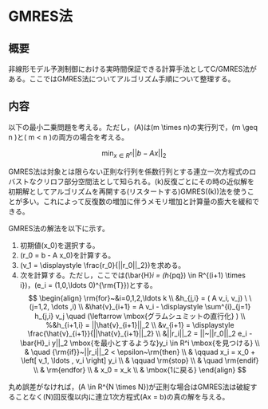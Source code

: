 # GMRES法

## 概要

非線形モデル予測制御における実時間保証できる計算手法としてC/GMRES法がある。ここではGMRES法についてアルゴリズム手順について整理する。


## 内容

以下の最小二乗問題を考える。ただし，\(A\)は\(m \times n\)の実行列で，\(m \geq n \)と\( m < n \)の両方の場合を考える。

 $$
 \min_{x \in R^n} || b - A x ||_2
 $$

 GMRES法は対象とは限らない正則な行列を係数行列とする連立一次方程式のロバストなクリロフ部分空間法として知られる。\(k\)反復ごとにその時の近似解を初期解としてアルゴリズムを再開する(リスタートする)GMRES(\(k\))法を使うことが多い。これによって反復数の増加に伴うメモリ増加と計算量の膨大を緩和できる。

GMRES法の解法を以下に示す。

1. 初期値\(x_0\)を選択する。
2. \(r_0 = b - A x_0\)を計算する。
3. \(v_1 = \displaystyle \frac{r_0}{||r_0||_2}\)を求める。
4. 次を計算する。ただし，ここでは\(\bar{H}_i = (h_{pq}) \in R^{(i+1) \times i}\)，\(e_i = (1,0,\ldots 0)^{\rm{T}}\)とする。  
    $$
    \begin{align}
    \rm{for}~&i=0,1,2,\ldots k  \\
    &h_{j,i} = ( A v_i, v_j) \ \ (j=1,2, \dots ,i) \\
    &\hat{v}_{i+1} = A v_i - \displaystyle \sum^{i}_{j=1} h_{j,i} v_j \quad (\leftarrow \mbox{グラムシュミットの直行化} ) \\
    %&h_{i+1,i} = ||\hat{v}_{i+1}||_2 \\
    &v_{i+1} = \displaystyle \frac{\hat{v}_{i+1}}{||\hat{v}_{i+1}||_2} \\
    &||r_i||_2 = ||~||r_0||_2 e_i - \bar{H}_i y||_2 \mbox{を最小とするような}y_i \in R^i \mbox{を見つける} \\
    & \quad {\rm{if}}~||r_i||_2 < \epsilon~\rm{then} \\
    & \qquad x_i = x_0 + \left[ v_1, \ldots , v_i \right] y_i \\
    & \qquad \rm{stop} \\
    & \quad \rm{endif} \\
    & \rm{endfor} \\
    & x_0 = x_k \\
    & \mbox{1に戻る}
    \end{align}
    $$

丸め誤差がなければ，\(A \in R^{N \times N}\)が正則な場合はGMRES法は破綻することなく\(N\)回反復以内に連立1次方程式\(Ax = b\)の真の解を与える。